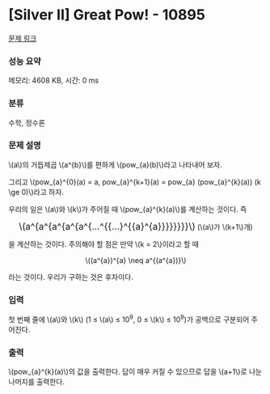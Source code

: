 # [Silver II] Great Pow! - 10895 

[문제 링크](https://www.acmicpc.net/problem/10895) 

### 성능 요약

메모리: 4608 KB, 시간: 0 ms

### 분류

수학, 정수론

### 문제 설명

<p>\(a\)의 거듭제곱 \(a^{b}\)를 편하게 \(pow_{a}(b)\)라고 나타내어 보자.</p>

<p>그리고 \(pow_{a}^{0}(a) = a, pow_{a}^{k+1}(a) = pow_{a} (pow_{a}^{k}(a)) (k \ge 0)\)라고 하자.</p>

<p>우리의 일은 \(a\)와 \(k\)가 주어질 때 \(pow_{a}^{k}(a)\)를 계산하는 것이다. 즉</p>

<p style="text-align:center"><span style="font-size:18px">\(a^{a^{a^{a^{a^{...^{{...}^{{a}^{a}}}}}}}}\)</span> (\(a\)가 \(k+1\)개)</p>

<p>을 계산하는 것이다. 주의해야 할 점은 만약 \(k = 2\)이라고 할 때</p>

<p style="text-align:center">\((a^{a})^{a} \neq a^{(a^{a})}\)</p>

<p>라는 것이다. 우리가 구하는 것은 후자이다.</p>

### 입력 

 <p>첫 번째 줄에 \(a\)와 \(k\) (1 ≤ \(a\) ≤ 10<sup>9</sup>, 0 ≤ \(k\) ≤ 10<sup>9</sup>)가 공백으로 구분되어 주어진다.</p>

### 출력 

 <p>\(pow_{a}^{k}(a)\)의 값을 출력한다. 답이 매우 커질 수 있으므로 답을 \(a+1\)로 나눈 나머지를 출력한다.</p>

